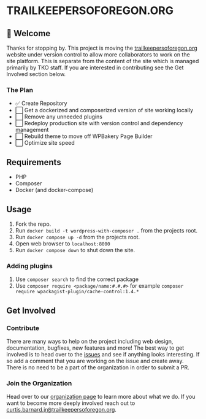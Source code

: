 # TRAILKEEPERSOFOREGON.ORG

## 👋 Welcome
Thanks for stopping by. This project is moving the [trailkeepersoforegon.org](https://www.trailkeepersoforegon.org) website under version control to allow more collaborators to work on the site platform. This is separate from the content of the site which is managed primarily by TKO staff. If you are interested in contributing see the Get Involved section below.

### The Plan
* ✅ Create Repository
* ⬜ Get a dockerized and composerized version of site working locally
* ⬜ Remove any unneeded plugins
* ⬜ Redeploy production site with version control and dependency management
* ⬜ Rebuild theme to move off WPBakery Page Builder
* ⬜ Optimize site speed

## Requirements
* PHP
* Composer
* Docker (and docker-compose)

## Usage
1. Fork the repo.
2. Run `docker build -t wordpress-with-composer .` from the projects root.
3. Run `docker compose up -d` from the projects root.
4. Open web browser to `localhost:8000`
5. Run `docker compose down` to shut down the site.

### Adding plugins
1. Use `composer search` to find the correct package
2. Use `composer require <package/name:#.#.#>` for example `composer require wpackagist-plugin/cache-control:1.4.*`

## Get Involved
### Contribute
There are many ways to help on the project including web design, documentation, bugfixes, new features and more! The best way to get involved is to head over to the [issues](https://github.com/trailkeepersoforegon/tko-website/issues) and see if anything looks interesting. If so add a comment that you are working on the issue and create away. There is no need to be a part of the organization in order to submit a PR.

### Join the Organization
Head over to our [organization page](https://github.com/trailkeepersoforegon) to learn more about what we do. If you want to become more deeply involved reach out to curtis.barnard.jr@trailkeepersoforegon.org.